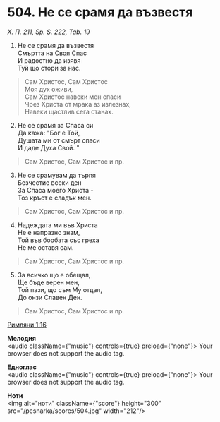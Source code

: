 # 504. Не се срамя да възвестя

_Х. П. 211, Sp. S. 222, Tab. 19_

1. Не се срамя да възвестя  
Смъртта на Своя Спас  
И радостно да изявя  
Туй що стори за нас.  

> Сам Христос, Сам Христос  
> Моя дух оживи,  
> Сам Христос навеки мен спаси  
> Чрез Христа от мрака аз излезнах,  
> Навеки щастлив сега станах.  

2. Не се срамя за Спаса си  
Да кажа: "Бог е Той,  
Душата ми от смърт спаси  
И даде Духа Свой. "  

> Сам Христос, Сам Христос и пр.  

3. Не се срамувам да търпя  
Безчестие всеки ден  
За Спаса моего Христа -  
Тоз кръст е сладък мен.  

> Сам Христос, Сам Христос и пр.  

4. Надеждата ми във Христа  
Не е напразно знам,  
Той във борбата със греха  
Не ме оставя сам.  

> Сам Христос, Сам Христос и пр.  

5. За всичко що е обещал,  
Ще бъде верен мен,  
Той пази, що съм Му отдал,  
До онзи Славен Ден.  

> Сам Христос, Сам Христос и пр.

[Римляни 1:16](http://biblia.bg/index.php?k=52&g=1&s=16)

**Мелодия**  
<audio className={"music"} controls={true} preload={"none"}>
    <source src="/pesnarka/mp3/504.mp3" type="audio/mpeg"/>
    Your browser does not support the audio tag.
</audio>

**Едноглас**  
<audio className={"music"} controls={true} preload={"none"}>
    <source src="/pesnarka/transp/504.mp3" type="audio/mpeg"/>
    Your browser does not support the audio tag.
</audio>

**Ноти**  
<img alt="ноти" className={"score"} height="300" src="/pesnarka/scores/504.jpg" width="212"/>

